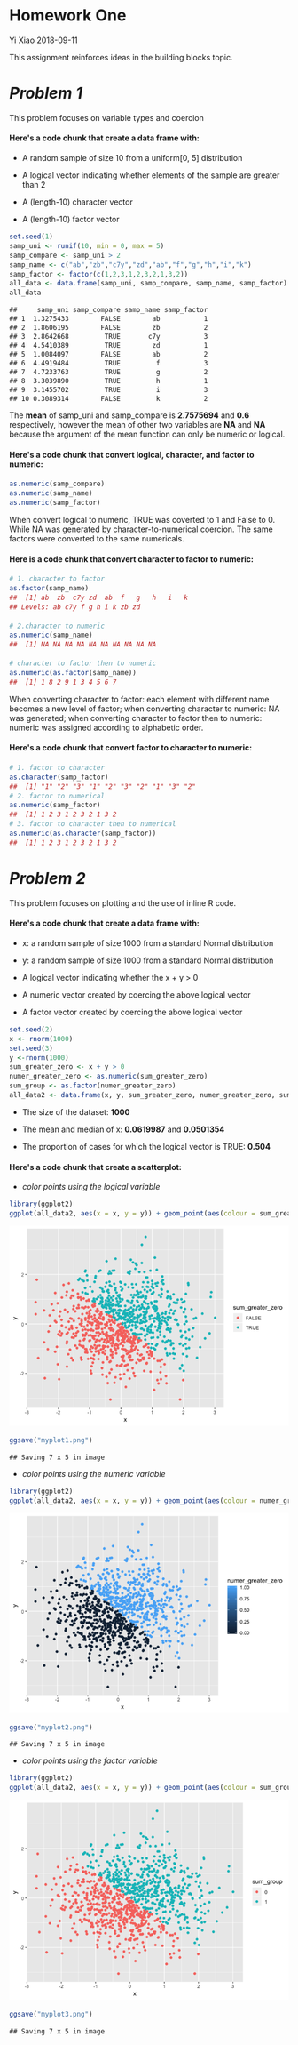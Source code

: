 Homework One
================
Yi Xiao
2018-09-11

This assignment reinforces ideas in the building blocks topic.

*Problem 1*
===========

This problem focuses on variable types and coercion

#### Here's a **code chunk** that create a data frame with:

-   A random sample of size 10 from a uniform\[0, 5\] distribution

-   A logical vector indicating whether elements of the sample are greater than 2

-   A (length-10) character vector

-   A (length-10) factor vector

``` r
set.seed(1)
samp_uni <- runif(10, min = 0, max = 5)
samp_compare <- samp_uni > 2
samp_name <- c("ab","zb","c7y","zd","ab","f","g","h","i","k")
samp_factor <- factor(c(1,2,3,1,2,3,2,1,3,2))
all_data <- data.frame(samp_uni, samp_compare, samp_name, samp_factor)
all_data
```

    ##     samp_uni samp_compare samp_name samp_factor
    ## 1  1.3275433        FALSE        ab           1
    ## 2  1.8606195        FALSE        zb           2
    ## 3  2.8642668         TRUE       c7y           3
    ## 4  4.5410389         TRUE        zd           1
    ## 5  1.0084097        FALSE        ab           2
    ## 6  4.4919484         TRUE         f           3
    ## 7  4.7233763         TRUE         g           2
    ## 8  3.3039890         TRUE         h           1
    ## 9  3.1455702         TRUE         i           3
    ## 10 0.3089314        FALSE         k           2

The **mean** of samp\_uni and samp\_compare is **2.7575694** and **0.6** respectively, however the mean of other two variables are **NA** and **NA** because the argument of the mean function can only be numeric or logical.

#### Here's a **code chunk** that convert logical, character, and factor to numeric:

``` r
as.numeric(samp_compare)
as.numeric(samp_name)
as.numeric(samp_factor)
```

When convert logical to numeric, TRUE was coverted to 1 and False to 0. While NA was generated by character-to-numerical coercion. The same factors were converted to the same numericals.

#### Here is a **code chunk** that convert character to factor to numeric:

``` r
# 1. character to factor
as.factor(samp_name)
##  [1] ab  zb  c7y zd  ab  f   g   h   i   k  
## Levels: ab c7y f g h i k zb zd

# 2.character to numeric
as.numeric(samp_name)
##  [1] NA NA NA NA NA NA NA NA NA NA

# character to factor then to numeric
as.numeric(as.factor(samp_name))
##  [1] 1 8 2 9 1 3 4 5 6 7
```

When converting character to factor: each element with different name becomes a new level of factor; when converting character to numeric: NA was generated; when converting character to factor then to numeric: numeric was assigned according to alphabetic order.

#### Here's a **code chunk** that convert factor to character to numeric:

``` r
# 1. factor to character
as.character(samp_factor)
##  [1] "1" "2" "3" "1" "2" "3" "2" "1" "3" "2"
# 2. factor to numerical
as.numeric(samp_factor)
##  [1] 1 2 3 1 2 3 2 1 3 2
# 3. factor to character then to numerical 
as.numeric(as.character(samp_factor))
##  [1] 1 2 3 1 2 3 2 1 3 2
```

*Problem 2*
===========

This problem focuses on plotting and the use of inline R code.

#### Here's a **code chunk** that create a data frame with:

-   x: a random sample of size 1000 from a standard Normal distribution

-   y: a random sample of size 1000 from a standard Normal distribution

-   A logical vector indicating whether the x + y &gt; 0

-   A numeric vector created by coercing the above logical vector

-   A factor vector created by coercing the above logical vector

``` r
set.seed(2)
x <- rnorm(1000)
set.seed(3)
y <-rnorm(1000)
sum_greater_zero <- x + y > 0
numer_greater_zero <- as.numeric(sum_greater_zero)
sum_group <- as.factor(numer_greater_zero)
all_data2 <- data.frame(x, y, sum_greater_zero, numer_greater_zero, sum_group)
```

-   The size of the dataset: **1000**

-   The mean and median of x: **0.0619987** and **0.0501354**

-   The proportion of cases for which the logical vector is TRUE:
    **0.504**

#### Here's a **code chunk** that create a scatterplot:

-   *color points using the logical variable*

``` r
library(ggplot2)
ggplot(all_data2, aes(x = x, y = y)) + geom_point(aes(colour = sum_greater_zero))
```

![](p8105_hw_yx2510_files/figure-markdown_github/unnamed-chunk-5-1.png)

``` r
ggsave("myplot1.png")
```

    ## Saving 7 x 5 in image

-   *color points using the numeric variable*

``` r
library(ggplot2)
ggplot(all_data2, aes(x = x, y = y)) + geom_point(aes(colour = numer_greater_zero))
```

![](p8105_hw_yx2510_files/figure-markdown_github/unnamed-chunk-6-1.png)

``` r
ggsave("myplot2.png")
```

    ## Saving 7 x 5 in image

-   *color points using the factor variable*

``` r
library(ggplot2)
ggplot(all_data2, aes(x = x, y = y)) + geom_point(aes(colour = sum_group))
```

![](p8105_hw_yx2510_files/figure-markdown_github/unnamed-chunk-7-1.png)

``` r
ggsave("myplot3.png")
```

    ## Saving 7 x 5 in image
